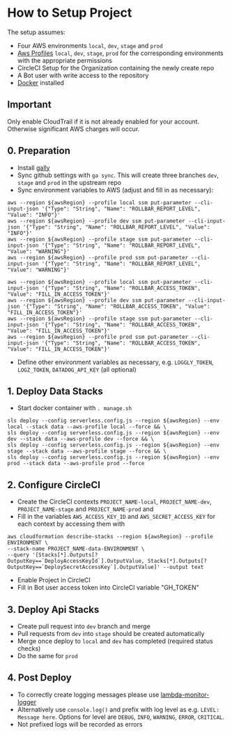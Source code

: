 # How to Setup Project

The setup assumes:

- Four AWS environments `local`, `dev`, `stage` and `prod`
- [Aws Profiles](https://docs.aws.amazon.com/cli/latest/userguide/cli-configure-profiles.html) `local`, `dev`, `stage`, `prod` for the corresponding environments with the appropriate permissions
- CircleCI Setup for the Organization containing the newly create repo
- A Bot user with write access to the repository
- [Docker](https://www.docker.com/) installed

## Important

Only enable CloudTrail if it is not already enabled for your account. Otherwise significant AWS charges will occur.

## 0. Preparation

- Install [gally](https://www.npmjs.com/package/gally)
- Sync github settings with `ga sync`. This will create three branches `dev`, `stage` and `prod` in the upstream repo
- Sync environment variables to AWS (adjust and fill in as necessary):

```shell script
aws --region ${awsRegion} --profile local ssm put-parameter --cli-input-json '{"Type": "String", "Name": "ROLLBAR_REPORT_LEVEL", "Value": "INFO"}'
aws --region ${awsRegion} --profile dev ssm put-parameter --cli-input-json '{"Type": "String", "Name": "ROLLBAR_REPORT_LEVEL", "Value": "INFO"}'
aws --region ${awsRegion} --profile stage ssm put-parameter --cli-input-json '{"Type": "String", "Name": "ROLLBAR_REPORT_LEVEL", "Value": "WARNING"}'
aws --region ${awsRegion} --profile prod ssm put-parameter --cli-input-json '{"Type": "String", "Name": "ROLLBAR_REPORT_LEVEL", "Value": "WARNING"}'

aws --region ${awsRegion} --profile local ssm put-parameter --cli-input-json '{"Type": "String", "Name": "ROLLBAR_ACCESS_TOKEN", "Value": "FILL_IN_ACCESS_TOKEN"}'
aws --region ${awsRegion} --profile dev ssm put-parameter --cli-input-json '{"Type": "String", "Name": "ROLLBAR_ACCESS_TOKEN", "Value": "FILL_IN_ACCESS_TOKEN"}'
aws --region ${awsRegion} --profile stage ssm put-parameter --cli-input-json '{"Type": "String", "Name": "ROLLBAR_ACCESS_TOKEN", "Value": "FILL_IN_ACCESS_TOKEN"}'
aws --region ${awsRegion} --profile prod ssm put-parameter --cli-input-json '{"Type": "String", "Name": "ROLLBAR_ACCESS_TOKEN", "Value": "FILL_IN_ACCESS_TOKEN"}'
```

- Define other environment variables as necessary, e.g. `LOGGLY_TOKEN`, `LOGZ_TOKEN`, `DATADOG_API_KEY` (all optional)

## 1. Deploy Data Stacks

- Start docker container with `. manage.sh`

```shell script
sls deploy --config serverless.config.js --region ${awsRegion} --env local --stack data --aws-profile local --force && \
sls deploy --config serverless.config.js --region ${awsRegion} --env dev --stack data --aws-profile dev --force && \
sls deploy --config serverless.config.js --region ${awsRegion} --env stage --stack data --aws-profile stage --force && \
sls deploy --config serverless.config.js --region ${awsRegion} --env prod --stack data --aws-profile prod --force
```

## 2. Configure CircleCI

- Create the CircleCI contexts `PROJECT_NAME-local`, `PROJECT_NAME-dev`, `PROJECT_NAME-stage` and `PROJECT_NAME-prod` and
- Fill in the variables `AWS_ACCESS_KEY_ID` and `AWS_SECRET_ACCESS_KEY` for each context by accessing them with

```shell script
aws cloudformation describe-stacks --region ${awsRegion} --profile ENVIRONMENT \
--stack-name PROJECT_NAME-data-ENVIRONMENT \
--query '[Stacks[*].Outputs[?OutputKey==`DeployAccessKeyId`].OutputValue, Stacks[*].Outputs[?OutputKey==`DeploySecretAccessKey`].OutputValue]' --output text
```

- Enable Project in CircleCI
- Fill in Bot user access token into CircleCI variable "GH_TOKEN"

## 3. Deploy Api Stacks

- Create pull request into `dev` branch and merge
- Pull requests from `dev` into `stage` should be created automatically
- Merge once deploy to `local` and `dev` has completed (required status checks)
- Do the same for `prod`

## 4. Post Deploy

- To correctly create logging messages please use [lambda-monitor-logger](https://github.com/blackflux/lambda-monitor-logger)
- Alternatively use `console.log()` and prefix with log level as e.g. `LEVEL: Message here`. Options for level are `DEBUG`, `INFO`, `WARNING`, `ERROR`, `CRITICAL`.
- Not prefixed logs will be recorded as errors

